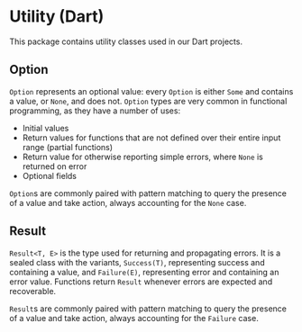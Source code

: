 # Utility (Dart)

This package contains utility classes used in our Dart projects.

## Option
`Option`  represents an optional value: every `Option`  is either `Some` and contains a value, or  `None`, and does not.  `Option` types are very common in functional programming, as they have a number of uses:

-   Initial values
-   Return values for functions that are not defined over their entire input range (partial functions)
-   Return value for otherwise reporting simple errors, where `None` is returned on error
-   Optional fields

`Option`s are commonly paired with pattern matching to query the presence of a value and take action, always accounting for the  `None` case.

## Result
`Result<T, E>` is the type used for returning and propagating errors. It is a sealed class with the variants, `Success(T)`, representing success and containing a value, and `Failure(E)`, representing error and containing an error value. Functions return `Result` whenever errors are expected and recoverable.

`Result`s are commonly paired with pattern matching to query the presence of a value and take action, always accounting for the  `Failure` case.
